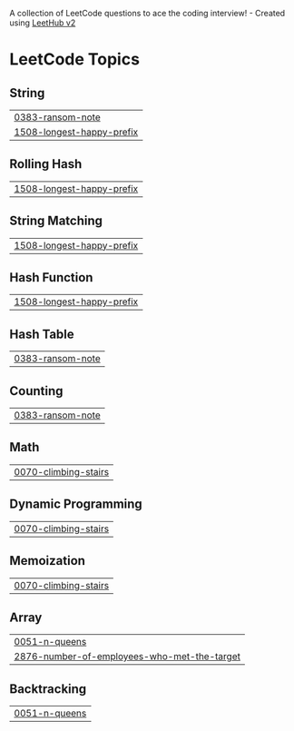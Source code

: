 A collection of LeetCode questions to ace the coding interview! - Created using [LeetHub v2](https://github.com/arunbhardwaj/LeetHub-2.0)
<!---LeetCode Topics Start-->
# LeetCode Topics
## String
|  |
| ------- |
| [0383-ransom-note](https://github.com/NirajDN/Leetcode/tree/master/0383-ransom-note) |
| [1508-longest-happy-prefix](https://github.com/NirajDN/Leetcode/tree/master/1508-longest-happy-prefix) |
## Rolling Hash
|  |
| ------- |
| [1508-longest-happy-prefix](https://github.com/NirajDN/Leetcode/tree/master/1508-longest-happy-prefix) |
## String Matching
|  |
| ------- |
| [1508-longest-happy-prefix](https://github.com/NirajDN/Leetcode/tree/master/1508-longest-happy-prefix) |
## Hash Function
|  |
| ------- |
| [1508-longest-happy-prefix](https://github.com/NirajDN/Leetcode/tree/master/1508-longest-happy-prefix) |
## Hash Table
|  |
| ------- |
| [0383-ransom-note](https://github.com/NirajDN/Leetcode/tree/master/0383-ransom-note) |
## Counting
|  |
| ------- |
| [0383-ransom-note](https://github.com/NirajDN/Leetcode/tree/master/0383-ransom-note) |
## Math
|  |
| ------- |
| [0070-climbing-stairs](https://github.com/NirajDN/Leetcode/tree/master/0070-climbing-stairs) |
## Dynamic Programming
|  |
| ------- |
| [0070-climbing-stairs](https://github.com/NirajDN/Leetcode/tree/master/0070-climbing-stairs) |
## Memoization
|  |
| ------- |
| [0070-climbing-stairs](https://github.com/NirajDN/Leetcode/tree/master/0070-climbing-stairs) |
## Array
|  |
| ------- |
| [0051-n-queens](https://github.com/NirajDN/Leetcode/tree/master/0051-n-queens) |
| [2876-number-of-employees-who-met-the-target](https://github.com/NirajDN/Leetcode/tree/master/2876-number-of-employees-who-met-the-target) |
## Backtracking
|  |
| ------- |
| [0051-n-queens](https://github.com/NirajDN/Leetcode/tree/master/0051-n-queens) |
<!---LeetCode Topics End-->